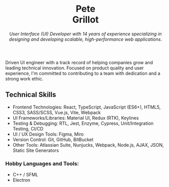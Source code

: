 <header>
<h1>Pete
<br />
Grillot</h1>
<aside><p><em>User Interface (UI) Developer with 14 years of experience specializing in designing and developing scalable, high-performance web applications.</em></p></aside>
 </header>

Driven UI engineer with a track record of helping companies grow and leading technical innovation. Focused on product quality and user experience, I'm committed to contributing to a team with dedication and a strong work ethic.

## Technical Skills

- Frontend Technologies: React, TypeScript, JavaScript (ES6+), HTML5, CSS3, SASS/SCSS, Vue.js, Vite, Webpack
- UI Frameworks/Libraries: Material UI, Redux (RTK), Keylines
- Testing & Debugging: RTL, Jest, Enzyme, Cypress, Unit/Integration Testing, CI/CD
- UI / UX Design Tools: Figma, Miro
- Version Control: Git, GitHub, BitBucket
- Other Tools: Atlassian Suite, Nunjucks, Webpack, Node.js, AJAX, JSON, Static Site Generators

### Hobby Languages and Tools:

- C++ / SFML
- Electron
